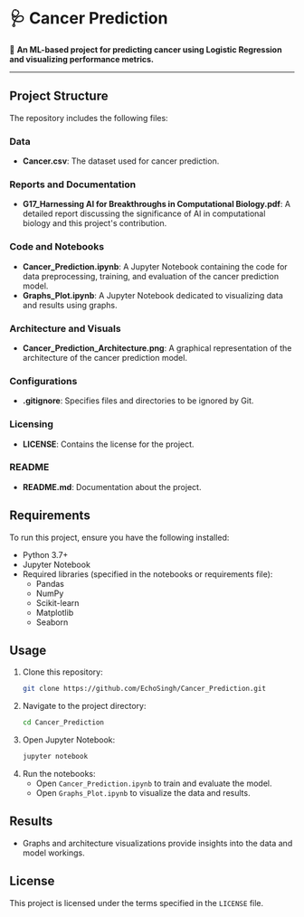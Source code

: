 
# 🩺 Cancer Prediction 

🚀 **An ML-based project for predicting cancer using Logistic Regression and visualizing performance metrics.**

---

## Project Structure
The repository includes the following files:

### Data
- **Cancer.csv**: The dataset used for cancer prediction.

### Reports and Documentation
- **G17_Harnessing AI for Breakthroughs in Computational Biology.pdf**: A detailed report discussing the significance of AI in computational biology and this project's contribution.

### Code and Notebooks
- **Cancer_Prediction.ipynb**: A Jupyter Notebook containing the code for data preprocessing, training, and evaluation of the cancer prediction model.
- **Graphs_Plot.ipynb**: A Jupyter Notebook dedicated to visualizing data and results using graphs.

### Architecture and Visuals
- **Cancer_Prediction_Architecture.png**: A graphical representation of the architecture of the cancer prediction model.

### Configurations
- **.gitignore**: Specifies files and directories to be ignored by Git.

### Licensing
- **LICENSE**: Contains the license for the project.

### README
- **README.md**: Documentation about the project.

## Requirements
To run this project, ensure you have the following installed:

- Python 3.7+
- Jupyter Notebook
- Required libraries (specified in the notebooks or requirements file):
  - Pandas
  - NumPy
  - Scikit-learn
  - Matplotlib
  - Seaborn

## Usage
1. Clone this repository:
   ```bash
   git clone https://github.com/EchoSingh/Cancer_Prediction.git
   ```
2. Navigate to the project directory:
   ```bash
   cd Cancer_Prediction
   ```
3. Open Jupyter Notebook:
   ```bash
   jupyter notebook
   ```
4. Run the notebooks:
   - Open `Cancer_Prediction.ipynb` to train and evaluate the model.
   - Open `Graphs_Plot.ipynb` to visualize the data and results.

## Results
- Graphs and architecture visualizations provide insights into the data and model workings.


## License
This project is licensed under the terms specified in the `LICENSE` file.
